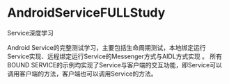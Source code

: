 # AndroidServiceFULLStudy
Service深度学习

Android Service的完整测试学习，主要包括生命周期测试，本地绑定运行Service实现、远程绑定运行Service的Messenger方式与AIDL方式实现 。  所有BOUND SERVICE的示例均实现了Service与客户端的交互功能，即Service可以调用客户端的方法，客户端也可以调用Service的方法。
